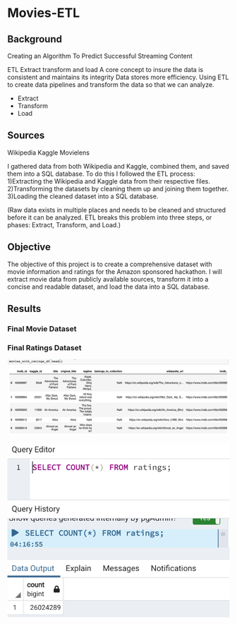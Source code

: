 # Movies-ETL
## Background
Creating an Algorithm To Predict Successful Streaming Content 

ETL Extract transform and load
A core concept to insure the data is consistent and maintains its integrity
Data stores more efficiency. Using ETL to create data pipelines and transform the data so that we can analyze. 

* Extract
* Transform
* Load

## Sources
Wikipedia
Kaggle
Movielens

I gathered data from both Wikipedia and Kaggle, combined them, and saved them into a SQL database. To do this I followed the ETL process: 
1)Extracting the Wikipedia and Kaggle data from their respective files. 
2)Transforming the datasets by cleaning them up and joining them together. 
3)Loading the cleaned dataset into a SQL database.

(Raw data exists in multiple places and needs to be cleaned and structured before it can be analyzed. ETL breaks this problem into three steps, or phases: Extract, Transform, and Load.)

## Objective
The objective of this project is to create a comprehensive dataset with movie information and ratings for the Amazon sponsored hackathon. I will extract movie data from publicly available sources, transform it into a concise and readable dataset, and load the data into a SQL database.


## Results

### Final Movie Dataset


### Final Ratings Dataset
![final](https://github.com/Solrys/Movies-ETL/blob/main/resources/movies_with_ratings_df.png)

![final](https://github.com/Solrys/Movies-ETL/blob/main/resources/Screen%20Shot%202021-03-02%20at%203.25.52%20PM.png)

